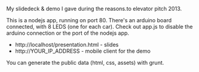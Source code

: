 My slidedeck & demo I gave during the reasons.to elevator pitch 2013.

This is a nodejs app, running on port 80. There's an arduino board connected, with 8 LEDS (one for each car). Check out app.js to disable the arduino connection or the port of the nodejs app.

- http://localhost/presentation.html - slides
- http://YOUR_IP_ADDRESS - mobile client for the demo

You can generate the public data (html, css, assets) with grunt.